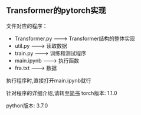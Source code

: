 ## Transformer的pytorch实现
文件对应的程序：
- Transformer.py ---> Transformer结构的整体实现
- util.py ---> 读取数据
- train.py ---> 训练和测试程序
- main.ipynb ---> 执行函数
- fra.txt ---> 数据

执行程序时,直接打开main.ipynb就行

针对程序的详细介绍,请转至[简书](https://www.jianshu.com/p/b0cf5520c4fa)
torch版本: 1.1.0

python版本: 3.7.0